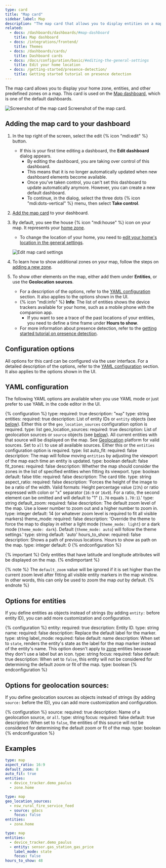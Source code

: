 ```yaml
---
type: card
title: "Map card"
sidebar_label: Map
description: "The map card that allows you to display entities on a map"
related:
  - docs: /dashboards/dashboards/#map-dashboard
    title: Map dashboard
  - docs: /integrations/frontend/
    title: Themes
  - docs: /dashboards/cards/
    title: Dashboard cards
  - docs: /docs/configuration/basic/#editing-the-general-settings
    title: Edit your home location
  - docs: /getting-started/presence-detection/
    title: Getting started tutorial on presence detection
---
```


The map card allows you to display your home zone, entities, and other predefined zones on a map. This card is used on the [Map dashboard](/dashboards/dashboards/#map-dashboard), which is one of the default dashboards.

<p class='img'>
<img src='/images/dashboards/map_card.png' alt='Screenshot of the map card'>
Screenshot of the map card.
</p>

## Adding the map card to your dashboard

1. In the top right of the screen, select the edit {% icon "mdi:edit" %} button.
   - If this is your first time editing a dashboard, the **Edit dashboard** dialog appears.
     - By editing the dashboard, you are taking over control of this dashboard.
     - This means that it is no longer automatically updated when new dashboard elements become available.
     - Once you've taken control, you can't set this dashboard to update automatically anymore. However, you can create a new default dashboard.
     - To continue, in the dialog, select the three dots {% icon "mdi:dots-vertical" %} menu, then select **Take control**.
2. [Add the map card](/dashboards/cards/#adding-cards-to-your-dashboard) to your dashboard.
3. By default, you see the house {% icon "mdi:house" %} icon on your map. It represents your [home zone](/integrations/zone/#about-the-home-zone).
   - To change the location of your home, you need to [edit your home's location in the general settings](/docs/configuration/basic/#editing-the-general-settings).

    ![Edit map card settings](/images/dashboards/map_card_config.png)
4. To learn how to show additional zones on your map, follow the steps on [adding a new zone](/integrations/zone/#adding-a-new-zone-or-editing-zones).
5. To show other elements on the map, either add them under **Entities**, or use the **Geolocation sources**.
   - For a description of the options, refer to the [YAML configuration](#yaml-configuration) section. It also applies to the options shown in the UI.
   - {% icon "mdi:info" %} **Info**: The list of entities shows the device trackers available for your home, such as a mobile phone with the companion app.
     - If you want to see a trace of the past locations of your entities, you need to define a time frame under **Hours to show**.
   - For more information about presence detection, refer to the [getting started tutorial on presence detection](/getting-started/presence-detection/).

## Configuration options

All options for this card can be configured via the user interface. For a detailed description of the options, refer to the [YAML configuration](#yaml-configuration) section. It also applies to the options shown in the UI.

## YAML configuration

The following YAML options are available when you use YAML mode or just prefer to use YAML in the code editor in the UI.

{% configuration %}
type:
  required: true
  description: "`map`"
  type: string
entities:
  required: true
  description: List of entity IDs or `entity` objects (see [below](#options-for-entities)). Either this or the `geo_location_sources` configuration option is required.
  type: list
geo_location_sources:
  required: true
  description: List of geolocation sources or `source` objects (see [below](#options-for-geolocation-sources)). All current entities with that source will be displayed on the map. See [Geolocation](/integrations/geo_location/) platform for valid sources. Set to `all` to use all available sources. Either this or the `entities` configuration option is required.
  type: list
auto_fit:
  required: false
  description: The map will follow moving `entities` by adjusting the viewport of the map each time an entity is updated.
  type: boolean
  default: false
fit_zones:
  required: false
  description: Whether the map should consider the zones in the list of specified entities when fitting its viewport.
  type: boolean
  default: false
title:
  required: false
  description: The card title.
  type: string
aspect_ratio:
  required: false
  description: 'Forces the height of the image to be a ratio of the width. Valid formats: Height percentage value (`23%`) or ratio expressed with colon or "x" separator (`16:9` or `16x9`). For a ratio, the second element can be omitted and will default to "1" (`1.78` equals `1.78:1`).'
  type: string
default_zoom:
  required: false
  description: The default zoom level of the map. Use a lower number to zoom out and a higher number to zoom in.
  type: integer
  default: 14 (or whatever zoom level is required to fit all visible markers)
theme_mode:
  required: false
  description: 'Override the theme to force the map to display in either a light mode (`theme_mode: light`) or a dark mode (`theme_mode: dark`). Default (`theme_mode: auto`) will follow the theme settings.'
  type: string
  default: 'auto'
hours_to_show:
  required: false
  description: Shows a path of previous locations. Hours to show as path on the map.
  type: integer
  default: 0
{% endconfiguration %}

{% important %}
Only entities that have latitude and longitude attributes will be displayed on the map.
{% endimportant %}

{% note %}
The `default_zoom` value will be ignored if it is set higher than the current zoom level
after fitting all visible entity markers in the map window. In other words, this can only
be used to zoom the map _out_ by default.
{% endnote %}

## Options for entities

If you define entities as objects instead of strings (by adding `entity:` before entity ID), you can add more customization and configuration.

{% configuration %}
entity:
  required: true
  description: Entity ID.
  type: string
name:
  required: false
  description: Replace the default label for the marker.
  type: string
label_mode:
  required: false
  default: name
  description: When set to `state`, renders the entity's state as the label for the map marker instead of the entity's name. This option doesn't apply to [zone](/integrations/zone/) entities because they don't use a label but an icon.
  type: string
focus:
  required: false
  default: true
  description: When set to `false`, this entity will not be considered for determining the default zoom or fit of the map.
  type: boolean
{% endconfiguration %}

## Options for geolocation sources:

If you define geolocation sources as objects instead of strings (by adding `source:` before the ID), you can add more customization and configuration.

{% configuration %}
source:
  required: true
  description: Name of a geolocation source, or `all`.
  type: string
focus:
  required: false
  default: true
  description: When set to `false`, the entities of this source will not be considered for determining the default zoom or fit of the map.
  type: boolean
{% endconfiguration %}

## Examples

```yaml
type: map
aspect_ratio: 16:9
default_zoom: 8
auto_fit: true
entities:
  - device_tracker.demo_paulus
  - zone.home
```

```yaml
type: map
geo_location_sources:
  - nsw_rural_fire_service_feed
  - source: gdacs
    focus: false
entities:
  - zone.home
```

```yaml
type: map
entities:
  - device_tracker.demo_paulus
  - entity: sensor.gas_station_gas_price
    label_mode: state
    focus: false
hours_to_show: 48
```
